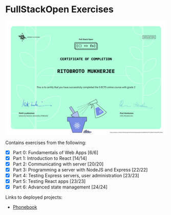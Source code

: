 # FullStackOpen Exercises

![Certificate for parts 0-4](Certificate0-4.png)

Contains exercises from the following:
- [x] Part 0: Fundamentals of Web Apps [6/6]
- [x] Part 1: Introduction to React [14/14]
- [x] Part 2: Communicating with server [20/20]
- [x] Part 3: Programming a server with NodeJS and Express [22/22]
- [x] Part 4: Testing Express servers, user administration [23/23]
- [x] Part 5: Testing React apps [23/23]
- [x] Part 6: Advanced state management [24/24]

Links to deployed projects:
- [Phonebook](https://fullstackopen-phonebook-3wu0.onrender.com)
